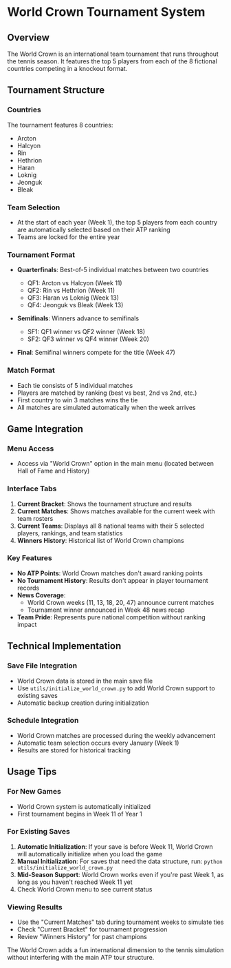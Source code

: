 # World Crown Tournament System

## Overview
The World Crown is an international team tournament that runs throughout the tennis season. It features the top 5 players from each of the 8 fictional countries competing in a knockout format.

## Tournament Structure

### Countries
The tournament features 8 countries:
- Arcton
- Halcyon  
- Rin
- Hethrion
- Haran
- Loknig
- Jeonguk
- Bleak

### Team Selection
- At the start of each year (Week 1), the top 5 players from each country are automatically selected based on their ATP ranking
- Teams are locked for the entire year

### Tournament Format
- **Quarterfinals**: Best-of-5 individual matches between two countries
  - QF1: Arcton vs Halcyon (Week 11)
  - QF2: Rin vs Hethrion (Week 11) 
  - QF3: Haran vs Loknig (Week 13)
  - QF4: Jeonguk vs Bleak (Week 13)

- **Semifinals**: Winners advance to semifinals
  - SF1: QF1 winner vs QF2 winner (Week 18)
  - SF2: QF3 winner vs QF4 winner (Week 20)

- **Final**: Semifinal winners compete for the title (Week 47)

### Match Format
- Each tie consists of 5 individual matches
- Players are matched by ranking (best vs best, 2nd vs 2nd, etc.)
- First country to win 3 matches wins the tie
- All matches are simulated automatically when the week arrives

## Game Integration

### Menu Access
- Access via "World Crown" option in the main menu (located between Hall of Fame and History)

### Interface Tabs
1. **Current Bracket**: Shows the tournament structure and results
2. **Current Matches**: Shows matches available for the current week with team rosters
3. **Current Teams**: Displays all 8 national teams with their 5 selected players, rankings, and team statistics
4. **Winners History**: Historical list of World Crown champions

### Key Features
- **No ATP Points**: World Crown matches don't award ranking points
- **No Tournament History**: Results don't appear in player tournament records  
- **News Coverage**: 
  - World Crown weeks (11, 13, 18, 20, 47) announce current matches
  - Tournament winner announced in Week 48 news recap
- **Team Pride**: Represents pure national competition without ranking impact

## Technical Implementation

### Save File Integration
- World Crown data is stored in the main save file
- Use `utils/initialize_world_crown.py` to add World Crown support to existing saves
- Automatic backup creation during initialization

### Schedule Integration  
- World Crown matches are processed during the weekly advancement
- Automatic team selection occurs every January (Week 1)
- Results are stored for historical tracking

## Usage Tips

### For New Games
- World Crown system is automatically initialized
- First tournament begins in Week 11 of Year 1

### For Existing Saves
1. **Automatic Initialization**: If your save is before Week 11, World Crown will automatically initialize when you load the game
2. **Manual Initialization**: For saves that need the data structure, run: `python utils/initialize_world_crown.py`
3. **Mid-Season Support**: World Crown works even if you're past Week 1, as long as you haven't reached Week 11 yet
4. Check World Crown menu to see current status

### Viewing Results
- Use the "Current Matches" tab during tournament weeks to simulate ties
- Check "Current Bracket" for tournament progression
- Review "Winners History" for past champions

The World Crown adds a fun international dimension to the tennis simulation without interfering with the main ATP tour structure.
